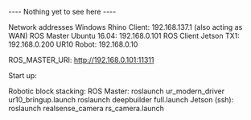 ---- Nothing yet to see here ----

Network addresses
Windows Rhino Client: 192.168.137.1 (also acting as WAN)
ROS Master Ubuntu 16.04: 192.168.0.101
ROS Client Jetson TX1: 192.168.0.200
UR10 Robot: 192.168.0.10

ROS_MASTER_URI: http://192.168.0.101:11311

Start up:

Robotic block stacking:
ROS Master:
    roslaunch ur_modern_driver ur10_bringup.launch
    roslaunch deepbuilder full.launch
Jetson (ssh):
    roslaunch realsense_camera rs_camera.launch
